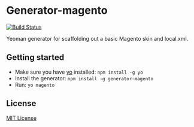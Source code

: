 # Generator-magento
[![Build Status](https://secure.travis-ci.org/matt-bailey/generator-magento.png?branch=master)](https://travis-ci.org/matt-bailey/generator-magento)

Yeoman generator for scaffolding out a basic Magento skin and local.xml.

## Getting started
- Make sure you have [yo](https://github.com/yeoman/yo) installed:
    `npm install -g yo`
- Install the generator: `npm install -g generator-magento`
- Run: `yo magento`

## License
[MIT License](http://en.wikipedia.org/wiki/MIT_License)

